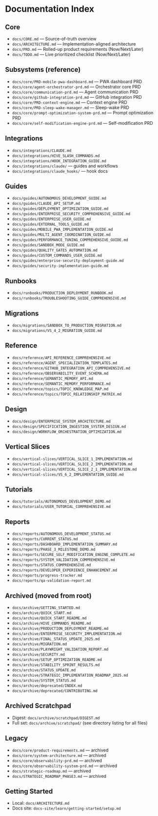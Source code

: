 # Documentation Index

## Core

- `docs/CORE.md` — Source-of-truth overview
- `docs/ARCHITECTURE.md` — Implementation-aligned architecture
- `docs/PRD.md` — Rolled-up product requirements (Now/Next/Later)
- `docs/TODO.md` — Live prioritized checklist (Now/Next/Later)

## Subsystems (reference)

- `docs/core/PRD-mobile-pwa-dashboard.md` — PWA dashboard PRD
- `docs/core/agent-orchestrator-prd.md` — Orchestrator core PRD
- `docs/core/communication-prd.md` — Agent communication PRD
- `docs/core/github-integration-prd.md` — GitHub integration PRD
- `docs/core/PRD-context-engine.md` — Context engine PRD
- `docs/core/PRD-sleep-wake-manager.md` — Sleep-wake PRD
- `docs/core/prompt-optimization-system-prd.md` — Prompt optimization PRD
- `docs/core/self-modification-engine-prd.md` — Self-modification PRD

## Integrations

- `docs/integrations/CLAUDE.md`
- `docs/integrations/HIVE_SLASH_COMMANDS.md`
- `docs/integrations/HOOK_INTEGRATION_GUIDE.md`
- `docs/integrations/claude/` — guides and workflows
- `docs/integrations/claude_hooks/` — hook docs

## Guides

- `docs/guides/AUTONOMOUS_DEVELOPMENT_GUIDE.md`
- `docs/guides/CLAUDE_API_SETUP.md`
- `docs/guides/DEPLOYMENT_OPTIMIZATION_GUIDE.md`
- `docs/guides/ENTERPRISE_SECURITY_COMPREHENSIVE_GUIDE.md`
- `docs/guides/ENTERPRISE_USER_GUIDE.md`
- `docs/guides/EXTERNAL_TOOLS_GUIDE.md`
- `docs/guides/MOBILE_PWA_IMPLEMENTATION_GUIDE.md`
- `docs/guides/MULTI_AGENT_COORDINATION_GUIDE.md`
- `docs/guides/PERFORMANCE_TUNING_COMPREHENSIVE_GUIDE.md`
- `docs/guides/SANDBOX_MODE_GUIDE.md`
- `docs/guides/QUALITY_GATES_AUTOMATION.md`
- `docs/guides/CUSTOM_COMMANDS_USER_GUIDE.md`
- `docs/guides/enterprise-security-deployment-guide.md`
- `docs/guides/security-implementation-guide.md`

## Runbooks

- `docs/runbooks/PRODUCTION_DEPLOYMENT_RUNBOOK.md`
- `docs/runbooks/TROUBLESHOOTING_GUIDE_COMPREHENSIVE.md`

## Migrations

- `docs/migrations/SANDBOX_TO_PRODUCTION_MIGRATION.md`
- `docs/migrations/VS_4_2_MIGRATION_GUIDE.md`

## Reference

- `docs/reference/API_REFERENCE_COMPREHENSIVE.md`
- `docs/reference/AGENT_SPECIALIZATION_TEMPLATES.md`
- `docs/reference/GITHUB_INTEGRATION_API_COMPREHENSIVE.md`
- `docs/reference/OBSERVABILITY_EVENT_SCHEMA.md`
- `docs/reference/SEMANTIC_MEMORY_API.md`
- `docs/reference/SEMANTIC_MEMORY_PERFORMANCE.md`
- `docs/reference/topics/TOPIC_KNOWLEDGE_MAP.md`
- `docs/reference/topics/TOPIC_RELATIONSHIP_MATRIX.md`

## Design

- `docs/design/ENTERPRISE_SYSTEM_ARCHITECTURE.md`
- `docs/design/SPECIFICATION_INGESTION_SYSTEM_DESIGN.md`
- `docs/design/WORKFLOW_ORCHESTRATION_OPTIMIZATION.md`

## Vertical Slices

- `docs/vertical-slices/VERTICAL_SLICE_1_IMPLEMENTATION.md`
- `docs/vertical-slices/VERTICAL_SLICE_2_IMPLEMENTATION.md`
- `docs/vertical-slices/VERTICAL_SLICE_2_1_IMPLEMENTATION.md`
- `docs/vertical-slices/VS_6_2_IMPLEMENTATION_GUIDE.md`

## Tutorials

- `docs/tutorials/AUTONOMOUS_DEVELOPMENT_DEMO.md`
- `docs/tutorials/USER_TUTORIAL_COMPREHENSIVE.md`

## Reports

- `docs/reports/AUTONOMOUS_DEVELOPMENT_STATUS.md`
- `docs/reports/CURRENT_STATUS.md`
- `docs/reports/DASHBOARD_IMPLEMENTATION_SUMMARY.md`
- `docs/reports/PHASE_3_MILESTONE_DEMO.md`
- `docs/reports/SECURE_SELF_MODIFICATION_ENGINE_COMPLETE.md`
- `docs/reports/SYSTEM_VALIDATION_COMPREHENSIVE.md`
- `docs/reports/STATUS_COMPREHENSIVE.md`
- `docs/reports/DEVELOPER_EXPERIENCE_ENHANCEMENT.md`
- `docs/reports/progress-tracker.md`
- `docs/reports/qa-validation-report.md`

## Archived (moved from root)

- `docs/archive/GETTING_STARTED.md`
- `docs/archive/QUICK_START.md`
- `docs/archive/QUICK_START_README.md`
- `docs/archive/HIVE_COMMANDS_README.md`
- `docs/archive/PRODUCTION_DEPLOYMENT_README.md`
- `docs/archive/ENTERPRISE_SECURITY_IMPLEMENTATION.md`
- `docs/archive/FINAL_STATUS_UPDATE_2025.md`
- `docs/archive/MIGRATION.md`
- `docs/archive/PLAYWRIGHT_VALIDATION_REPORT.md`
- `docs/archive/SECURITY.md`
- `docs/archive/SETUP_OPTIMIZATION_README.md`
- `docs/archive/STABILITY_SPRINT_RESULTS.md`
- `docs/archive/STATUS_UPDATE.md`
- `docs/archive/STRATEGIC_IMPLEMENTATION_ROADMAP_2025.md`
- `docs/archive/SYSTEM_STATUS.md`
- `docs/archive/deprecated/INDEX.md`
- `docs/archive/deprecated/CONTRIBUTING.md`

## Archived Scratchpad

- Digest: `docs/archive/scratchpad/DIGEST.md`
- Full set: `docs/archive/scratchpad/` (see directory listing for all files)

## Legacy

- `docs/core/product-requirements.md` — archived
- `docs/core/system-architecture.md` — archived
- `docs/core/observability-prd.md` — archived
- `docs/core/observability-system-prd.md` — archived
- `docs/strategic-roadmap.md` — archived
- `docs/STRATEGIC_ROADMAP_PHASE3.md` — archived

## Getting Started

- Local: `docs/ARCHITECTURE.md`
- Docs site: `docs-site/learn/getting-started/setup.md`
